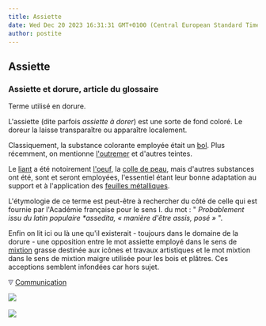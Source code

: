 ```yaml
---
title: Assiette
date: Wed Dec 20 2023 16:31:31 GMT+0100 (Central European Standard Time)
author: postite
---
```


## Assiette
### Assiette et dorure, article du glossaire
 Terme utilisé en dorure. 

L'assiette (dite parfois _assiette à dorer_) est une sorte de fond coloré. Le doreur la laisse transparaître ou apparaître localement.

Classiquement, la substance colorante employée était un [bol](bol.html). Plus récemment, on mentionne [l'outremer](bol.html) et d'autres teintes.

Le [liant](liant.html) a été notoirement [l'oeuf](oeuf.html), la [colle de peau](colledepeau.html), mais d'autres substances ont été, sont et seront employées, l'essentiel étant leur bonne adaptation au support et à l'application des [feuilles métalliques](feuillesmetalliques.html).

L'étymologie de ce terme est peut-être à rechercher du côté de celle qui est fournie par l'Académie française pour le sens I. du mot : " _Probablement issu du latin populaire \*assedita, « manière d'être assis, posé »_ ".

Enfin on lit ici ou là une qu'il existerait - toujours dans le domaine de la dorure - une opposition entre le mot assiette employé dans le sens de [mixtion](mixtion.html) grasse destinée aux icônes et travaux artistiques et le mot mixtion dans le sens de mixtion maigre utilisée pour les bois et plâtres. Ces acceptions semblent infondées car hors sujet.



![](images/flechebas.gif) [Communication](http://www.artrealite.com/annonceurs.htm) 

[![](https://cbonvin.fr/sites/regie.artrealite.com/visuels/campagne1.png)](index-2.html#20131014)

![](https://cbonvin.fr/sites/regie.artrealite.com/visuels/campagne2.png)